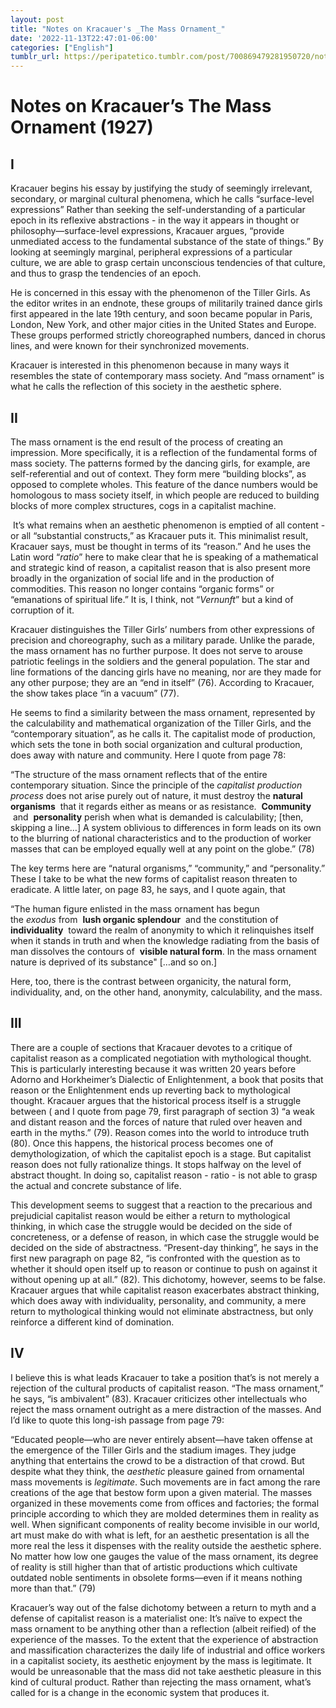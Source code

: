 ```yaml
---
layout: post
title: "Notes on Kracauer's _The Mass Ornament_"
date: '2022-11-13T22:47:01-06:00'
categories: ["English"]
tumblr_url: https://peripatetico.tumblr.com/post/700869479281950720/notes-on-kracauers-the-mass-ornament-1927
---
```

# Notes on Kracauer’s The Mass Ornament (1927)

## I

Kracauer begins his essay by justifying the study of seemingly irrelevant, secondary, or marginal cultural phenomena, which he calls “surface-level expressions” Rather than seeking the self-understanding of a particular epoch in its reflexive abstractions - in the way it appears in thought or philosophy—surface-level expressions, Kracauer argues, “provide unmediated access to the fundamental substance of the state of things.” By looking at seemingly marginal, peripheral expressions of a particular culture, we are able to grasp certain unconscious tendencies of that culture, and thus to grasp the tendencies of an epoch.

He is concerned in this essay with the phenomenon of the Tiller Girls. As the editor writes in an endnote, these groups of militarily trained dance girls first appeared in the late 19th century, and soon became popular in Paris, London, New York, and other major cities in the United States and Europe. These groups performed strictly choreographed numbers, danced in chorus lines, and were known for their synchronized movements.

Kracauer is interested in this phenomenon because in many ways it resembles the state of contemporary mass society. And “mass ornament” is what he calls the reflection of this society in the aesthetic sphere.

## II

The mass ornament is the end result of the process of creating an impression. More specifically, it is a reflection of the fundamental forms of mass society. The patterns formed by the dancing girls, for example, are self-referential and out of context. They form mere “building blocks”, as opposed to complete wholes. This feature of the dance numbers would be homologous to mass society itself, in which people are reduced to building blocks of more complex structures, cogs in a capitalist machine.

&nbsp;It’s what remains when an aesthetic phenomenon is emptied of all content - or all “substantial constructs,” as Kracauer puts it. This minimalist result, Kracauer says, must be thought in terms of its “reason.” And he uses the Latin word “_ratio_” here to make clear that he is speaking of a mathematical and strategic kind of reason, a capitalist reason that is also present more broadly in the organization of social life and in the production of commodities. This reason no longer contains “organic forms” or “emanations of spiritual life.” It is, I think, not “_Vernunft_” but a kind of corruption of it.

Kracauer distinguishes the Tiller Girls’ numbers from other expressions of precision and choreography, such as a military parade. Unlike the parade, the mass ornament has no further purpose. It does not serve to arouse patriotic feelings in the soldiers and the general population. The star and line formations of the dancing girls have no meaning, nor are they made for any other purpose; they are an “end in itself” (76). According to Kracauer, the show takes place “in a vacuum” (77).

He seems to find a similarity between the mass ornament, represented by the calculability and mathematical organization of the Tiller Girls, and the “contemporary situation”, as he calls it. The capitalist mode of production, which sets the tone in both social organization and cultural production, does away with nature and community. Here I quote from page 78:

“The structure of the mass ornament reflects that of the entire contemporary situation. Since the principle of the&nbsp;_capitalist production process_&nbsp;does not arise purely out of nature, it must destroy the **natural organisms** &nbsp;that it regards either as means or as resistance.&nbsp; **Community** &nbsp;and&nbsp; **personality** perish when what is demanded is calculability; [then, skipping a line…] A system oblivious to differences in form leads on its own to the blurring of national characteristics and to the production of worker masses that can be employed equally well at any point on the globe.” (78)

The key terms here are “natural organisms,” “community,” and “personality.” These I take to be what the new forms of capitalist reason threaten to eradicate. A little later, on page 83, he says, and I quote again, that

“The human figure enlisted in the mass ornament has begun the&nbsp;_exodus_&nbsp;from&nbsp; **lush organic splendour** &nbsp;and the constitution of&nbsp; **individuality** &nbsp;toward the realm of&nbsp;anonymity&nbsp;to which it relinquishes itself when it stands in truth and when the knowledge radiating from the basis of man dissolves the contours of&nbsp; **visible natural form**. In the mass ornament nature is deprived of its substance" […and so on.]

Here, too, there is the contrast between organicity, the natural form, individuality, and, on the other hand, anonymity, calculability, and the mass.

## III

There are a couple of sections that Kracauer devotes to a critique of capitalist reason as a complicated negotiation with mythological thought. This is particularly interesting because it was written 20 years before Adorno and Horkheimer’s Dialectic of Enlightenment, a book that posits that reason or the Enlightenment ends up reverting back to mythological thought. Kracauer argues that the historical process itself is a struggle between ( and I quote from page 79, first paragraph of section 3) “a weak and distant reason and the forces of nature that ruled over heaven and earth in the myths.” (79). Reason comes into the world to introduce truth (80). Once this happens, the historical process becomes one of demythologization, of which the capitalist epoch is a stage. But capitalist reason does not fully rationalize things. It stops halfway on the level of abstract thought. In doing so, capitalist reason - ratio - is not able to grasp the actual and concrete substance of life.&nbsp;

This development seems to suggest that a reaction to the precarious and prejudicial capitalist reason would be either a return to mythological thinking, in which case the struggle would be decided on the side of concreteness, or a defense of reason, in which case the struggle would be decided on the side of abstractness. “Present-day thinking”, he says in the first new paragraph on page 82, “is confronted with the question as to whether it should open itself up to reason or continue to push on against it without opening up at all.” (82). This dichotomy, however, seems to be false. Kracauer argues that while capitalist reason exacerbates abstract thinking, which does away with individuality, personality, and community, a mere return to mythological thinking would not eliminate abstractness, but only reinforce a different kind of domination.

## IV

I believe this is what leads Kracauer to take a position that’s is not merely a rejection of the cultural products of capitalist reason. “The mass ornament,” he says, “is ambivalent” (83). Kracauer criticizes other intellectuals who reject the mass ornament outright as a mere distraction of the masses. And I’d like to quote this long-ish passage from page 79:

“Educated people—who are never entirely absent—have taken offense at the emergence of the Tiller Girls and the stadium images. They judge anything that entertains the crowd to be a distraction of that crowd. But despite what they think, the&nbsp;_aesthetic_&nbsp;pleasure gained from ornamental mass movements is&nbsp;_legitimate_. Such movements are in fact among the rare creations of the age that bestow form upon a given material. The masses organized in these movements come from offices and factories; the formal principle according to which they are molded determines them in reality as well. When significant components of reality become invisible in our world, art must make do with what is left, for an aesthetic presentation is all the more real the less it dispenses with the reality outside the aesthetic sphere. No matter how low one gauges the value of the mass ornament, its degree of reality is still higher than that of artistic productions which cultivate outdated noble sentiments in obsolete forms—even if it means nothing more than that.” (79)

Kracauer’s way out of the false dichotomy between a return to myth and a defense of capitalist reason is a materialist one: It’s naïve to expect the mass ornament to be anything other than a reflection (albeit reified) of the experience of the masses. To the extent that the experience of abstraction and massification characterizes the daily life of industrial and office workers in a capitalist society, its aesthetic enjoyment by the mass is legitimate. It would be unreasonable that the mass did not take aesthetic pleasure in this kind of cultural product. Rather than rejecting the mass ornament, what’s called for is a change in the economic system that produces it.

